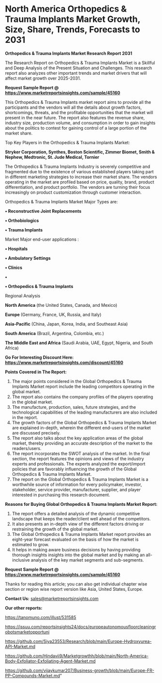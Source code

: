 # North America Orthopedics & Trauma Implants Market Growth, Size, Share, Trends, Forecasts to 2031

<strong>Orthopedics & Trauma Implants Market Research Report 2031</strong>

The Research Report on Orthopedics & Trauma Implants Market is a Skillful and Deep Analysis of the Present Situation and Challenges. This research report also analyzes other important trends and market drivers that will affect market growth over 2025-2031.

<strong>Request Sample Report @ <a href=https://www.marketreportsinsights.com/sample/45160>https://www.marketreportsinsights.com/sample/45160</a></strong>

This Orthopedics & Trauma Implants market report aims to provide all the participants and the vendors will all the details about growth factors, shortcomings, threats, and the profitable opportunities that the market will present in the near future. The report also features the revenue share, industry size, production volume, and consumption in order to gain insights about the politics to contest for gaining control of a large portion of the market share.

Top Key Players in the Orthopedics & Trauma Implants Market:

<strong>Stryker Corporation, Synthes, Boston Scientific, Zimmer Biomet, Smith & Nephew, Medtronic, St. Jude Medical, Tornier</strong>

The Orthopedics & Trauma Implants Industry is severely competitive and fragmented due to the existence of various established players taking part in different marketing strategies to increase their market share. The vendors operating in the market are profiled based on price, quality, brand, product differentiation, and product portfolio. The vendors are turning their focus increasingly on product customization through customer interaction.

Orthopedics & Trauma Implants Market Major Types are:

<strong>•  Reconstructive Joint Replacements

•  Orthobiologics

•  Trauma Implants</strong>

Market Major end-user applications :

<strong>•  Hospitals

•  Ambulatory Settings

•  Clinics

•  

•  Orthopedics & Trauma Implants</strong>

Regional Analysis

</u><strong><b>North America</b></strong> (the United States, Canada, and Mexico)

<strong><b>Europe </b></strong>(Germany, France, UK, Russia, and Italy)

<strong><b>Asia-Pacific</b></strong> (China, Japan, Korea, India, and Southeast Asia)

<strong><b>South America</b></strong> (Brazil, Argentina, Colombia, etc.)

<strong><b>The Middle East and Africa</b></strong> (Saudi Arabia, UAE, Egypt, Nigeria, and South Africa)

<strong>Go For Interesting Discount Here: <a href=https://www.marketreportsinsights.com/discount/45160>https://www.marketreportsinsights.com/discount/45160</a></strong>

<strong>Points Covered in The Report:</strong>
<ol>
  <li>The major points considered in the Global Orthopedics & Trauma Implants Market report include the leading competitors operating in the global market.</li>
  <li>The report also contains the company profiles of the players operating in the global market.</li>
  <li>The manufacture, production, sales, future strategies, and the technological capabilities of the leading manufacturers are also included in the report.</li>
  <li>The growth factors of the Global Orthopedics & Trauma Implants Market are explained in-depth, wherein the different end-users of the market are discussed precisely.</li>
  <li>The report also talks about the key application areas of the global market, thereby providing an accurate description of the market to the readers/users.</li>
  <li>The report incorporates the SWOT analysis of the market. In the final section, the report features the opinions and views of the industry experts and professionals. The experts analyzed the export/import policies that are favorably influencing the growth of the Global Orthopedics & Trauma Implants Market.</li>
  <li>The report on the Global Orthopedics & Trauma Implants Market is a worthwhile source of information for every policymaker, investor, stakeholder, service provider, manufacturer, supplier, and player interested in purchasing this research document.</li>
</ol>
<strong>Reasons for Buying Global Orthopedics & Trauma Implants Market Report:</strong>

<ol>
  <li>The report offers a detailed analysis of the dynamic competitive landscape that keeps the reader/client well ahead of the competitors.</li>
  <li>It also presents an in-depth view of the different factors driving or restraining the growth of the global market.</li>
  <li>The Global Orthopedics & Trauma Implants Market report provides an eight-year forecast evaluated on the basis of how the market is estimated to grow.</li>
  <li>It helps in making aware business decisions by having providing thorough insights insights into the global market and by making an all-inclusive analysis of the key market segments and sub-segments.</li>
</ol>
<strong>Request Sample Report @ <a href=https://www.marketreportsinsights.com/sample/45160>https://www.marketreportsinsights.com/sample/45160</a></strong>


Thanks for reading this article; you can also get individual chapter wise section or region wise report version like Asia, United States, Europe.

<strong>Contact Us:</strong>
sales@marketreportsinsights.com

<strong>Our other reports:</strong>

<a href=https://tanomuno.com/illust/531585>https://tanomuno.com/illust/531585</a>

<a href=https://issuu.com/reportsinsights24/docs/europeautonomousfloorcleaningrobotsmarketopportuni>https://issuu.com/reportsinsights24/docs/europeautonomousfloorcleaningrobotsmarketopportuni</a>

<a href=https://github.com/Siya23553/Research/blob/main/Europe-Hydroxyurea-API-Market.md>https://github.com/Siya23553/Research/blob/main/Europe-Hydroxyurea-API-Market.md</a>

<a href=https://github.com/Hindavii9/Marketgrowthh/blob/main/North-America-Body-Exfoliator-Exfoliating-Agent-Market.md>https://github.com/Hindavii9/Marketgrowthh/blob/main/North-America-Body-Exfoliator-Exfoliating-Agent-Market.md</a>

<a href=https://github.com/vijaykumar207/Business-growth/blob/main/Europe-FR-PP-Compounds-Market.md>https://github.com/vijaykumar207/Business-growth/blob/main/Europe-FR-PP-Compounds-Market.md</a>"
